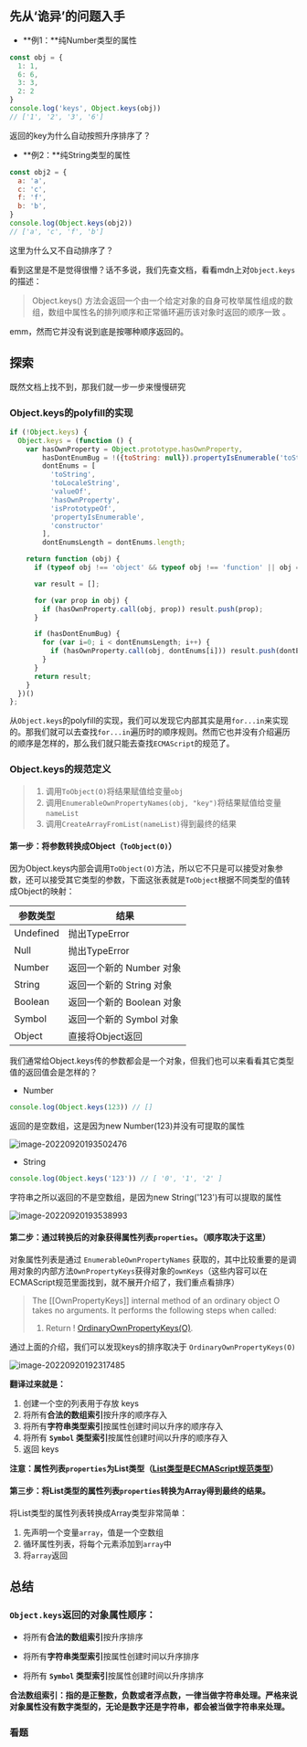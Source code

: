 ## 先从‘诡异’的问题入手

- **例1：**纯Number类型的属性

```js
const obj = {
  1: 1,
  6: 6,
  3: 3,
  2: 2
}
console.log('keys', Object.keys(obj)) 
// ['1', '2', '3', '6']
```

返回的key为什么自动按照升序排序了？

- **例2：**纯String类型的属性

```js
const obj2 = {
  a: 'a',
  c: 'c',
  f: 'f',
  b: 'b',
}
console.log(Object.keys(obj2))
// ['a', 'c', 'f', 'b']
```

这里为什么又不自动排序了？

看到这里是不是觉得很懵？话不多说，我们先查文档，看看mdn上对`Object.keys`的描述：

> Object.keys() 方法会返回一个由一个给定对象的自身可枚举属性组成的数组，数组中属性名的排列顺序和正常循环遍历该对象时返回的顺序一致 。

emm，然而它并没有说到底是按哪种顺序返回的。

## 探索

既然文档上找不到，那我们就一步一步来慢慢研究

### Object.keys的polyfill的实现

```js
if (!Object.keys) {
  Object.keys = (function () {
    var hasOwnProperty = Object.prototype.hasOwnProperty,
        hasDontEnumBug = !({toString: null}).propertyIsEnumerable('toString'),
        dontEnums = [
          'toString',
          'toLocaleString',
          'valueOf',
          'hasOwnProperty',
          'isPrototypeOf',
          'propertyIsEnumerable',
          'constructor'
        ],
        dontEnumsLength = dontEnums.length;

    return function (obj) {
      if (typeof obj !== 'object' && typeof obj !== 'function' || obj === null) throw new TypeError('Object.keys called on non-object');

      var result = [];

      for (var prop in obj) {
        if (hasOwnProperty.call(obj, prop)) result.push(prop);
      }

      if (hasDontEnumBug) {
        for (var i=0; i < dontEnumsLength; i++) {
          if (hasOwnProperty.call(obj, dontEnums[i])) result.push(dontEnums[i]);
        }
      }
      return result;
    }
  })()
};
```

从`Object.keys`的polyfill的实现，我们可以发现它内部其实是用`for...in`来实现的。那我们就可以去查找`for...in`遍历时的顺序规则。然而它也并没有介绍遍历的顺序是怎样的，那么我们就只能去查找`ECMAScript`的规范了。

### Object.keys的规范定义

>1. 调用`ToObject(O)`将结果赋值给变量`obj`
>2. 调用`EnumerableOwnPropertyNames(obj, "key")`将结果赋值给变量`nameList`
>3. 调用`CreateArrayFromList(nameList)`得到最终的结果

####  第一步：将参数转换成Object（`ToObject(O)`）

因为Object.keys内部会调用`ToObject(O)`方法，所以它不只是可以接受对象参数，还可以接受其它类型的参数，下面这张表就是`ToObject`根据不同类型的值转成Object的映射：

| 参数类型  | 结果                      |
| --------- | ------------------------- |
| Undefined | 抛出TypeError             |
| Null      | 抛出TypeError             |
| Number    | 返回一个新的 Number 对象  |
| String    | 返回一个新的 String 对象  |
| Boolean   | 返回一个新的 Boolean 对象 |
| Symbol    | 返回一个新的 Symbol 对象  |
| Object    | 直接将Object返回          |

我们通常给Object.keys传的参数都会是一个对象，但我们也可以来看看其它类型值的返回值会是怎样的？

- Number

```js
console.log(Object.keys(123)) // []
```

返回的是空数组，这是因为new Number(123)并没有可提取的属性

![image-20220920193502476](/Users/songyao/Desktop/songyao/img/22-9/num1.png)

- String

```js
console.log(Object.keys('123')) // [ '0', '1', '2' ]
```

字符串之所以返回的不是空数组，是因为new String('123')有可以提取的属性

![image-20220920193538993](/Users/songyao/Desktop/songyao/img/22-9/str1.png)

#### 第二步：通过转换后的对象获得属性列表`properties`。（顺序取决于这里）

对象属性列表是通过 `EnumerableOwnPropertyNames` 获取的，其中比较重要的是调用对象的内部方法`OwnPropertyKeys`获得对象的`ownKeys`（这些内容可以在ECMAScript规范里面找到，就不展开介绍了，我们重点看排序）

> The [[OwnPropertyKeys]] internal method of an ordinary object O takes no arguments. It performs the following steps when called:
>
> 1. Return ! [OrdinaryOwnPropertyKeys(O)](https://tc39.es/ecma262/#sec-ordinaryownpropertykeys).

通过上面的介绍，我们可以发现keys的排序取决于 `OrdinaryOwnPropertyKeys(O)`

![image-20220920192317485](/Users/songyao/Desktop/songyao/img/22-9/1.png)

**翻译过来就是：**

1. 创建一个空的列表用于存放 keys
2. 将所有**合法的数组索引**按升序的顺序存入
3. 将所有**字符串类型索引**按属性创建时间以升序的顺序存入
4. 将所有 **`Symbol` 类型索引**按属性创建时间以升序的顺序存入
5. 返回 keys

**注意：属性列表`properties`为List类型（[List类型](https://www.ecma-international.org/ecma-262/#sec-list-and-record-specification-type)是[ECMAScript规范类型](https://www.ecma-international.org/ecma-262/#sec-ecmascript-specification-types)）**

#### 第三步：将List类型的属性列表`properties`转换为Array得到最终的结果。

将List类型的属性列表转换成Array类型非常简单：

1. 先声明一个变量`array`，值是一个空数组
2. 循环属性列表，将每个元素添加到`array`中
3. 将`array`返回

## 总结

### `Object.keys`返回的对象属性顺序：

- 将所有**合法的数组索引**按升序排序

- 将所有**字符串类型索引**按属性创建时间以升序排序

- 将所有 **`Symbol` 类型索引**按属性创建时间以升序排序

**合法数组索引：指的是正整数，负数或者浮点数，一律当做字符串处理。严格来说对象属性没有数字类型的，无论是数字还是字符串，都会被当做字符串来处理。**

### 看题



